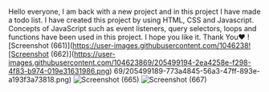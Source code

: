 Hello everyone, I am back with a new project and in this project I have made a todo list.  I have created this project by using HTML, CSS and Javascript.  Concepts of JavaScript such as event listeners, query selectors, loops and functions have been used in this project.  I hope you like it. Thank You❤️
![Screenshot (661)](https://user-images.githubusercontent.com/1046238![Screenshot (662)](https://user-images.githubusercontent.com/104623869/205499194-2ea4258e-f298-4f83-b974-019e31631986.png)
69/205499189-773a4845-56a3-47ff-893e-a193f3a73818.png)
![Screenshot (665)](https://user-images.githubusercontent.com/104623869/205499198-b3b247ee-f465-468d-ab9c-477d03c3b924.png)
![Screenshot (667)](https://user-images.githubusercontent.com/104623869/205499202-1ede22b6-5072-4ac5-b703-eed68e3f45f4.png)

